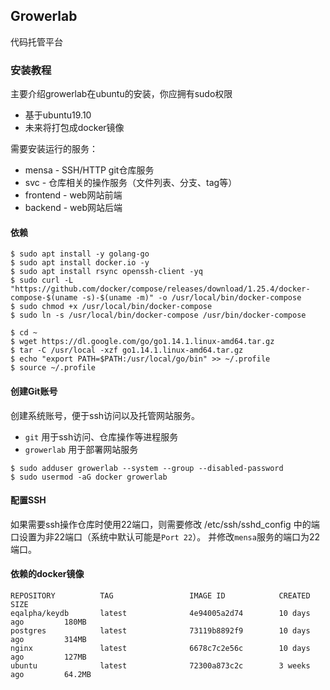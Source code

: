 ## Growerlab 

代码托管平台

### 安装教程

主要介绍growerlab在ubuntu的安装，你应拥有sudo权限

- 基于ubuntu19.10
- 未来将打包成docker镜像

需要安装运行的服务：

- mensa - SSH/HTTP git仓库服务
- svc - 仓库相关的操作服务（文件列表、分支、tag等）
- frontend - web网站前端
- backend - web网站后端

#### 依赖

```shell
$ sudo apt install -y golang-go
$ sudo apt install docker.io -y
$ sudo apt install rsync openssh-client -yq
$ sudo curl -L "https://github.com/docker/compose/releases/download/1.25.4/docker-compose-$(uname -s)-$(uname -m)" -o /usr/local/bin/docker-compose
$ sudo chmod +x /usr/local/bin/docker-compose
$ sudo ln -s /usr/local/bin/docker-compose /usr/bin/docker-compose
```

```shell
$ cd ~
$ wget https://dl.google.com/go/go1.14.1.linux-amd64.tar.gz
$ tar -C /usr/local -xzf go1.14.1.linux-amd64.tar.gz
$ echo "export PATH=$PATH:/usr/local/go/bin" >> ~/.profile
$ source ~/.profile
```

#### 创建Git账号

创建系统账号，便于ssh访问以及托管网站服务。
- `git` 用于ssh访问、仓库操作等进程服务
- `growerlab` 用于部署网站服务

```shell
$ sudo adduser growerlab --system --group --disabled-password
$ sudo usermod -aG docker growerlab
```

#### 配置SSH

如果需要ssh操作仓库时使用22端口，则需要修改 /etc/ssh/sshd_config 中的端口设置为非22端口（系统中默认可能是`Port 22`）。
并修改`mensa`服务的端口为22端口。


#### 依赖的docker镜像

```
REPOSITORY          TAG                 IMAGE ID            CREATED             SIZE
eqalpha/keydb       latest              4e94005a2d74        10 days ago         180MB
postgres            latest              73119b8892f9        10 days ago         314MB
nginx               latest              6678c7c2e56c        10 days ago         127MB
ubuntu              latest              72300a873c2c        3 weeks ago         64.2MB
```
